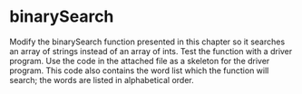 # binarySearch
Modify the binarySearch function presented in this chapter so it searches an array of strings instead of an array of ints. Test the function with a driver program.  Use the code in the attached file as a skeleton for the driver program.  This code also contains the word list which the function will search; the words are listed in alphabetical order.
